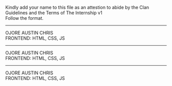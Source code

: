 
Kindly add your name to this file as an attestion to abide by the Clan Guidelines and the Terms of The Internship v1
<br/> Follow the format.<br/> 

___
OJORE AUSTIN CHRIS <br/>
FRONTEND: HTML, CSS, JS
___
OJORE AUSTIN CHRIS <br/>
FRONTEND: HTML, CSS, JS
___
OJORE AUSTIN CHRIS <br/>
FRONTEND: HTML, CSS, JS
